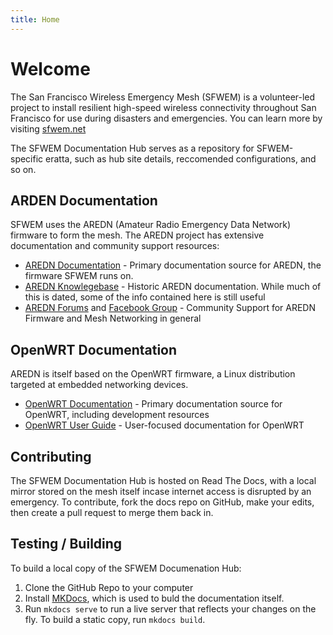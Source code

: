 ```yaml
---
title: Home
---
```

# Welcome
The San Francisco Wireless Emergency Mesh (SFWEM) is a volunteer-led project to install resilient high-speed wireless connectivity throughout San Francisco for use during disasters and emergencies.  You can learn more by visiting [sfwem.net](https://sfwem.net)

The SFWEM Documentation Hub serves as a repository for SFWEM-specific eratta, such as hub site details, reccomended configurations, and so on.

## ARDEN Documentation

SFWEM uses the AREDN (Amateur Radio Emergency Data Network) firmware to form the mesh. The AREDN project has extensive documentation and community support resources:

* [AREDN Documentation](https://arednmesh.readthedocs.io/en/latest/) - Primary documentation source for AREDN, the firmware SFWEM runs on.
* [AREDN Knowlegebase](https://www.arednmesh.org/documentation) - Historic AREDN documentation. While much of this is dated, some of the info contained here is still useful
* [AREDN Forums](https://www.arednmesh.org/forum) and [Facebook Group](https://www.facebook.com/groups/aredn/) - Community Support for AREDN Firmware and Mesh Networking in general

## OpenWRT Documentation

AREDN is itself based on the OpenWRT firmware, a Linux distribution targeted at embedded networking devices.

* [OpenWRT Documentation](https://openwrt.org/docs/start) - Primary documentation source for OpenWRT, including development resources
* [OpenWRT User Guide](https://openwrt.org/docs/guide-user/start) - User-focused documentation for OpenWRT

## Contributing

The SFWEM Documentation Hub is hosted on Read The Docs, with a local mirror stored on the mesh itself incase internet access is disrupted by an emergency. To contribute, fork the docs repo on GitHub, make your edits, then create a pull request to merge them back in.

## Testing / Building

To build a local copy of the SFWEM Documenation Hub:
 
1. Clone the GitHub Repo to your computer
2. Install [MKDocs](https://www.mkdocs.org/#installation), which is used to buld the documentation itself.
3. Run `mkdocs serve` to run a live server that reflects your changes on the fly. To build a static copy, run `mkdocs build`.

